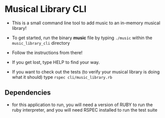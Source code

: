 # Musical Library CLI

* This is a small command line tool to add music to an in-memory musical library!
* To get started, run the binary **music** file by typing `./music` within the `music_library_cli` directory
* Follow the instructions from there!
* If you get lost, type HELP to find your way.

* If you want to check out the tests (to verify your musical library is doing what it should) type `rspec cli/music_library.rb`

## Dependencies
* for this application to run, you will need a version of RUBY to run the ruby interpreter, and you will need RSPEC installed to run the test suite
